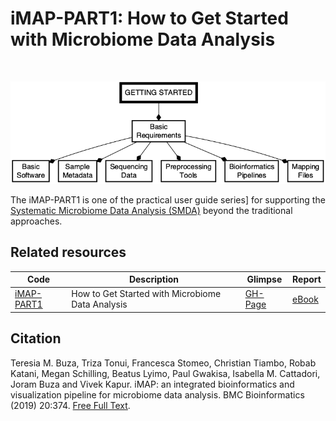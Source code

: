 # iMAP-PART1: How to Get Started with Microbiome Data Analysis

<br>

![Workflow for getting started with microbiome data analysis.](img/part1_flow.png)

The iMAP-PART1 is one of the practical user guide series]</strong> for supporting the <a class="text-light" href="https://complexdatainsights.com/books/microbiome-analysis/end-to-end-user-guide/">Systematic Microbiome Data Analysis (SMDA)</a> beyond the traditional approaches. 

## Related resources

|Code| Description| Glimpse | Report |
|--------------------|---------------------------------------------|-----------|-------|
|[iMAP-PART1](https://github.com/tmbuza/microbiome-part1/) | How to Get Started with Microbiome Data Analysis |[GH-Page](https://tmbuza.github.io/microbiome-part1/) | [eBook](https://complexdatainsights.com/books/microbiome-analysis/getting-started) |


## Citation
Teresia M. Buza, Triza Tonui, Francesca Stomeo, Christian Tiambo, Robab Katani, Megan Schilling, Beatus Lyimo, Paul Gwakisa, Isabella M. Cattadori, Joram Buza and Vivek Kapur. iMAP: an integrated bioinformatics and visualization pipeline for microbiome data analysis. BMC Bioinformatics (2019) 20:374. [Free Full Text](https://rdcu.be/b5iVj).

